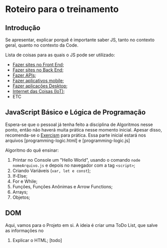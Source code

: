 # Roteiro para o treinamento

## Introdução
Se apresentar, explicar porquê é importante saber JS, tanto no contexto geral, quanto no contexto da Code.

Lista de coisas para as quais o JS pode ser utilizado:
- [Fazer sites no Front End](https://roadmap.sh/frontend);
- [Fazer sites no Back End](https://roadmap.sh/backend);
- [Fazer APIs](https://erickwendel.teachable.com/p/node-js-para-iniciantes-nodebr);
- [Fazer aplicativos mobile](https://www.youtube.com/playlist?list=PLdDT8if5attEd4sRnZBIkNihR-_tE612_);
- [Fazer aplicações Desktop](https://www.youtube.com/playlist?list=PLSccascWH13sPrITEPYwwpHiSNtYlVruV);
- [Internet das Coisas (IoT)](https://letscode.com.br/blog/a-internet-das-coisas-com-javascript-iot);
- ETC

## JavaScript Básico e Lógica de Programação
Espera-se que o pessoal já tenha feito a disciplina de Algoritmos nesse ponto, então não haverá muita prática nesse momento inicial. Apesar disso, recomenda-se o [Exercism](https://exercism.org/) para prática.
Essa parte inicial estará nos arquivos [programming-logic.html] e [programming-logic.js]

Algoritmo do quê ensinar:
1. Printar no Console um "Hello World", usando o comando `node nomeArquivo.js` e depois no navegador com a tag `<script>`;
2. Criando Variáveis (`var, let e const`);
3. If-Else;
4. For e While;
5. Funções, Funções Anônimas e Arrow Functions;
6. Arrays;
7. Objetos;

## DOM
Aqui, vamos para o Projeto em si. A ideia é criar uma ToDo List, que salve as informações no 

1. Explicar o HTML;
[todo]